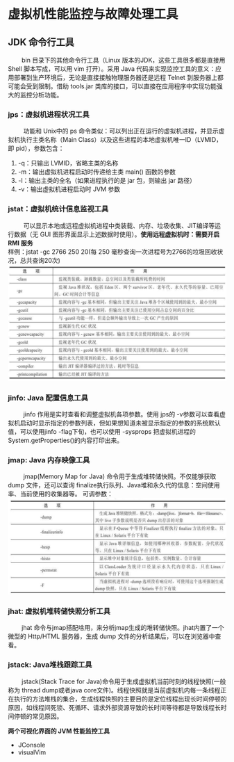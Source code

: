 #         虚拟机性能监控与故障处理工具
## JDK 命令行工具
        bin 目录下的其他命令行工具（Linux 版本的JDK，这些工具很多都是直接用 Shell 脚本写成，可以用 vim 打开）。采用 Java 代码来实现监控工具的意义：应用部署到生产环境后，无论是直接接触物理服务器还是远程 Telnet 到服务器上都可能会受到限制。借助 tools.jar 类库的接口，可以直接在应用程序中实现功能强大的监控分析功能。
### jps：虚拟机进程状况工具
         功能和 Unix中的 ps 命令类似：可以列出正在运行的虚拟机进程，并显示虚拟机执行主类名称（Main Class）以及这些进程的本地虚拟机唯一ID（LVMID，即 pid），参数包含：  
1. -q：只输出 LVMID，省略主类的名称   
2. -m：输出虚拟机进程启动时传递给主类 main() 函数的参数   
3. -l：输出主类的全名（如果进程执行的是 jar 包，则输出 jar 路径）   
4. -v：输出虚拟机进程启动时 JVM 参数

### jstat：虚拟机统计信息监视工具
         可以显示本地或远程虚拟机进程中类装载、内存、垃圾收集、JIT编译等运行数据（无 GUI 图形界面显示上述数据时使用）。**使用远程虚拟机时：需要开启 RMI 服务**  
样例：jstat -gc 2766 250 20(每 250 毫秒查询一次进程号为2766的垃圾回收状况，总共查询20次)
![alt](jstat.jpg)

### jinfo: Java 配置信息工具
         jinfo 作用是实时查看和调整虚拟机各项参数。使用 jps的 -v参数可以查看虚拟机启动时显示指定的参数列表，但如果想知道未被显示指定的参数的系统默认值，可以使用jinfo -flag下旬，也可以使用 -sysprops 把虚拟机进程的 System.getProperties()的内容打印出来。

### jmap: Java 内存映像工具
         jmap(Memory Map for Java) 命令用于生成堆转储快照。不仅能够获取 dump 文件，还可以查询 finalize执行队列、Java堆和永久代的信息：空间使用率、当前使用的收集器等。
可调参数：
![alt](jmap.jpg)

### jhat: 虚拟机堆转储快照分析工具
        jhat 命令与jmap搭配啥用，来分析jmap生成的堆转储快照。jhat内置了一个微型的 Http/HTML 服务器，生成 dump 文件的分析结果后，可以在浏览器中查看。

### jstack: Java堆栈跟踪工具
        jstack(Stack Trace for Java)命令用于生成虚拟机当前时刻的线程快照(一般称为 thread dump或者java core文件)。线程快照就是当前虚拟机内每一条线程正在执行的方法堆栈的集合，生成线程快照的主要目的是定位线程出现长时间停顿的原因，如线程间死锁、死循环、请求外部资源导致的长时间等待都是导致线程长时间停顿的常见原因。

**两个可视化界面的 JVM 性能监控工具**

* JConsole
* visualVim























